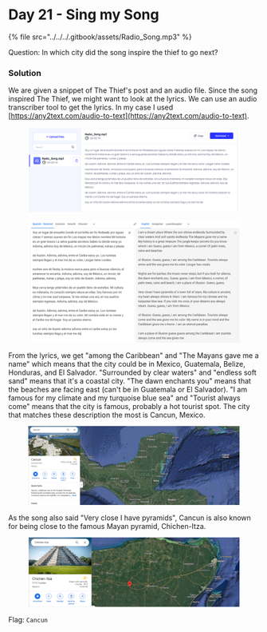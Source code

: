 # Day 21 - Sing my Song

{% file src="../../../.gitbook/assets/Radio_Song.mp3" %}

Question: In which city did the song inspire the thief to go next?

### Solution

We are given a snippet of The Thief's post and an audio file. Since the song inspired The Thief, we might want to look at the lyrics. We can use an audio transcriber tool to get the lyrics. In my case I used [https://any2text.com/audio-to-text](https://any2text.com/audio-to-text).

<figure><img src="../../../.gitbook/assets/image (1).png" alt=""><figcaption></figcaption></figure>

<figure><img src="../../../.gitbook/assets/image.png" alt=""><figcaption></figcaption></figure>

From the lyrics, we get "among the Caribbean" and "The Mayans gave me a name" which means that the city could be in Mexico, Guatemala, Belize, Honduras, and El Salvador. "Surrounded by clear waters" and "endless soft sand" means that it's a coastal city. "The dawn enchants you" means that the beaches are facing east (can't be in Guatemala or El Salvador). "I am famous for my climate and my turquoise blue sea" and "Tourist always come" means that the city is famous, probably a hot tourist spot. The city that matches these description the most is Cancun, Mexico.

<figure><img src="../../../.gitbook/assets/image (54).png" alt=""><figcaption></figcaption></figure>

As the song also said "Very close I have pyramids", Cancun is also known for being close to the famous Mayan pyramid, Chichen-Itza.

<figure><img src="../../../.gitbook/assets/image (55).png" alt=""><figcaption></figcaption></figure>

Flag: `Cancun`
